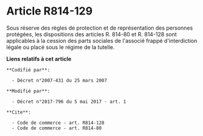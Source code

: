 # Article R814-129

Sous réserve des règles de protection et de représentation des personnes protégées, les dispositions des articles R. 814-80
et R. 814-128 sont applicables à la cession des parts sociales de l'associé frappé d'interdiction légale ou placé sous le
régime de la tutelle.

**Liens relatifs à cet article**

	**Codifié par**:

	  - Décret n°2007-431 du 25 mars 2007

	**Modifié par**:

	  - Décret n°2017-796 du 5 mai 2017 - art. 1

	**Cite**:

	  - Code de commerce - art. R814-128
	  - Code de commerce - art. R814-80
